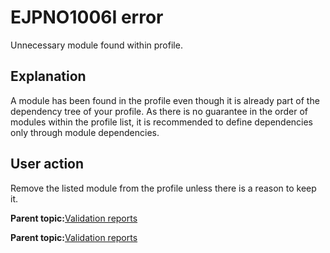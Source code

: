 # EJPNO1006I error 

Unnecessary module found within profile.

## Explanation

A module has been found in the profile even though it is already part of the dependency tree of your profile. As there is no guarantee in the order of modules within the profile list, it is recommended to define dependencies only through module dependencies.

## User action

Remove the listed module from the profile unless there is a reason to keep it.

**Parent topic:**[Validation reports ](../dev-theme/themopt_an_val_reports.md)

**Parent topic:**[Validation reports ](../dev-theme/themopt_an_val_reports.md)

